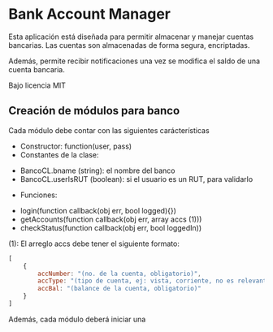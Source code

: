 # Bank Account Manager

Esta aplicación está diseñada para permitir almacenar y manejar cuentas bancarias.
Las cuentas son almacenadas de forma segura, encriptadas.

Además, permite recibir notificaciones una vez se modifica el saldo de una cuenta bancaria.

Bajo licencia MIT

## Creación de módulos para banco
Cada módulo debe contar con las siguientes carácterísticas

* Constructor: function(user, pass)
* Constantes de la clase:
 - BancoCL.bname (string): el nombre del banco
 - BancoCL.userIsRUT (boolean): si el usuario es un RUT, para validarlo
* Funciones:
 - login(function callback(obj err, bool logged){})
 - getAccounts(function callback(obj err, array accs (1)))
 - checkStatus(function callback(obj err, bool loggedIn))

(1): El arreglo accs debe tener el siguiente formato:
```js
[
	{
		accNumber: "(no. de la cuenta, obligatorio)",
		accType: "(tipo de cuenta, ej: vista, corriente, no es relevante)",
		accBal: "(balance de la cuenta, obligatorio)"
	}
]
```

Además, cada módulo deberá iniciar una